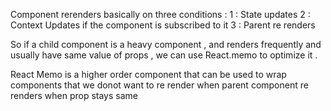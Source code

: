 Component rerenders basically on three conditions :
1 : State updates
2 : Context Updates if the component is subscribed to it
3 : Parent re renders

So if a child component is a heavy component , and renders frequently and usually have same value of props , we can use React.memo to optimize it .

React Memo is a higher order component that can be used to wrap components that we donot want to re render when parent component re renders when prop stays same
